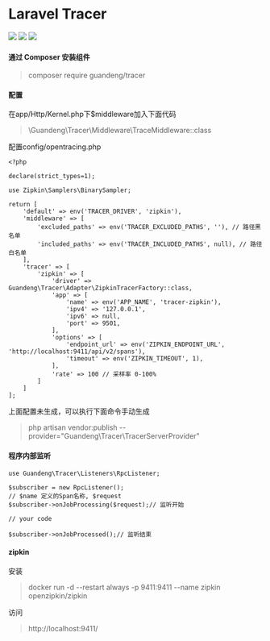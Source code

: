 
# Laravel Tracer
![](https://img.shields.io/badge/stable-1.0.0-brightgreen.svg)
![](https://img.shields.io/badge/autor-guandeng-red.svg)
![](https://img.shields.io/badge/license-MIT-green.svg)
#### 通过 Composer 安装组件
> composer require guandeng/tracer

#### 配置
在app/Http/Kernel.php下$middleware加入下面代码
>  \Guandeng\Tracer\Middleware\TraceMiddleware::class

配置config/opentracing.php
```
<?php

declare(strict_types=1);

use Zipkin\Samplers\BinarySampler;

return [
    'default' => env('TRACER_DRIVER', 'zipkin'),
    'middleware' => [
        'excluded_paths' => env('TRACER_EXCLUDED_PATHS', ''), // 路径黑名单
        'included_paths' => env('TRACER_INCLUDED_PATHS', null), // 路径白名单
    ],
    'tracer' => [
        'zipkin' => [
            'driver' => Guandeng\Tracer\Adapter\ZipkinTracerFactory::class,
            'app' => [
                'name' => env('APP_NAME', 'tracer-zipkin'),
                'ipv4' => '127.0.0.1',
                'ipv6' => null,
                'port' => 9501,
            ],
            'options' => [
                'endpoint_url' => env('ZIPKIN_ENDPOINT_URL', 'http://localhost:9411/api/v2/spans'),
                'timeout' => env('ZIPKIN_TIMEOUT', 1),
            ],
            'rate' => 100 // 采样率 0-100%
        ]
    ]
];

```
上面配置未生成，可以执行下面命令手动生成
> php artisan vendor:publish --provider="Guandeng\Tracer\TracerServerProvider"
#### 程序内部监听
```
use Guandeng\Tracer\Listeners\RpcListener;

$subscriber = new RpcListener();
// $name 定义的Span名称, $request  
$subscriber->onJobProcessing($request);// 监听开始

// your code

$subscriber->onJobProcessed();// 监听结束
```


#### zipkin
安装
> docker run -d --restart always -p 9411:9411 --name zipkin openzipkin/zipkin

访问
> http://localhost:9411/